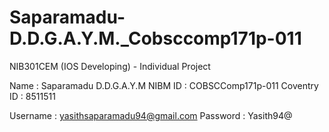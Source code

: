 # Saparamadu-D.D.G.A.Y.M._Cobsccomp171p-011
NIB301CEM (IOS Developing) - Individual Project

Name : Saparamadu D.D.G.A.Y.M
NIBM ID : COBSCComp171p-011
Coventry ID : 8511511

Username : yasithsaparamadu94@gmail.com
Password : Yasith94@
